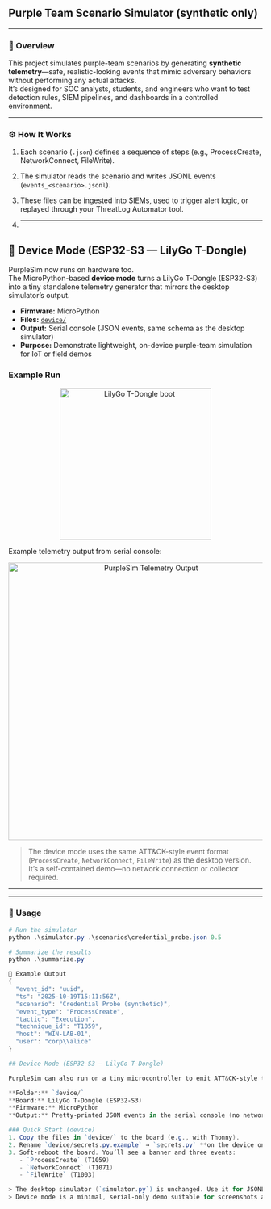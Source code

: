 ﻿## Purple Team Scenario Simulator (synthetic only)
---

### 🧠 Overview
This project simulates purple-team scenarios by generating **synthetic telemetry**—safe, realistic-looking events that mimic adversary behaviors without performing any actual attacks.  
It’s designed for SOC analysts, students, and engineers who want to test detection rules, SIEM pipelines, and dashboards in a controlled environment.

---

### ⚙️ How It Works
1. Each scenario (`.json`) defines a sequence of steps (e.g., ProcessCreate, NetworkConnect, FileWrite).  
2. The simulator reads the scenario and writes JSONL events (`events_<scenario>.jsonl`).  
3. These files can be ingested into SIEMs, used to trigger alert logic, or replayed through your ThreatLog Automator tool.

4. ---

## 🔧 Device Mode (ESP32-S3 — LilyGo T-Dongle)

PurpleSim now runs on hardware too.  
The MicroPython-based **device mode** turns a LilyGo T-Dongle (ESP32-S3) into a tiny standalone telemetry generator that mirrors the desktop simulator’s output.

- **Firmware:** MicroPython  
- **Files:** [`device/`](device/)  
- **Output:** Serial console (JSON events, same schema as the desktop simulator)  
- **Purpose:** Demonstrate lightweight, on-device purple-team simulation for IoT or field demos  

### Example Run

<p align="center">
  <img src="https://github.com/user-attachments/assets/3178367a-f524-47eb-9173-a077723204b8" 
       alt="LilyGo T-Dongle boot" width="300"/>
</p>

Example telemetry output from serial console:

<p align="center">
  <img src="https://github.com/user-attachments/assets/3cb7dcf2-094c-4c81-8342-18582265966d" 
       alt="PurpleSim Telemetry Output" width="550"/>
</p>

> The device mode uses the same ATT&CK-style event format (`ProcessCreate`, `NetworkConnect`, `FileWrite`) as the desktop version.  
> It’s a self-contained demo—no network connection or collector required.


---


---

### 🚀 Usage
```powershell
# Run the simulator
python .\simulator.py .\scenarios\credential_probe.json 0.5

# Summarize the results
python .\summarize.py

📁 Example Output
{
  "event_id": "uuid",
  "ts": "2025-10-19T15:11:56Z",
  "scenario": "Credential Probe (synthetic)",
  "event_type": "ProcessCreate",
  "tactic": "Execution",
  "technique_id": "T1059",
  "host": "WIN-LAB-01",
  "user": "corp\\alice"
}

## Device Mode (ESP32-S3 — LilyGo T-Dongle)

PurpleSim can also run on a tiny microcontroller to emit ATT&CK-style telemetry over **serial**.

**Folder:** `device/`  
**Board:** LilyGo T-Dongle (ESP32-S3)  
**Firmware:** MicroPython  
**Output:** Pretty-printed JSON events in the serial console (no network required)

### Quick Start (device)
1. Copy the files in `device/` to the board (e.g., with Thonny).
2. Rename `device/secrets.py.example` → `secrets.py` **on the device only** (do not commit `secrets.py`).
3. Soft-reboot the board. You’ll see a banner and three events:
   - `ProcessCreate` (T1059)
   - `NetworkConnect` (T1071)
   - `FileWrite` (T1003)

> The desktop simulator (`simulator.py`) is unchanged. Use it for JSONL outputs.  
> Device mode is a minimal, serial-only demo suitable for screenshots and demos.


